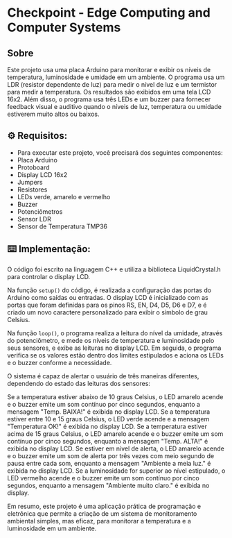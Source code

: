 # Checkpoint - Edge Computing and Computer Systems


## Sobre
Este projeto usa uma placa Arduino para monitorar e exibir os níveis de temperatura, luminosidade e umidade em um ambiente. O programa usa um LDR (resistor dependente de luz) para medir o nível de luz e um termistor para medir a temperatura. Os resultados são exibidos em uma tela LCD 16x2. Além disso, o programa usa três LEDs e um buzzer para fornecer feedback visual e auditivo quando o níveis de luz, temperatura ou umidade estiverem muito altos ou baixos.


## ⚙️ Requisitos:
 + Para executar este projeto, você precisará dos seguintes componentes:
 + Placa Arduino
 + Protoboard
 + Display LCD 16x2
 + Jumpers
 + Resistores
 + LEDs verde, amarelo e vermelho
 + Buzzer
 + Potenciômetros
 + Sensor LDR
 + Sensor de Temperatura TMP36


## ⌨️ Implementação:
O código foi escrito na linguagem C++ e utiliza a biblioteca LiquidCrystal.h para controlar o display LCD.

Na função `setup()` do código, é realizada a configuração das portas do Arduino como saídas ou entradas. O display LCD é inicializado com as portas que foram definidas para os pinos RS, EN, D4, D5, D6 e D7, e é criado um novo caractere personalizado para exibir o símbolo de grau Celsius.

Na função `loop()`, o programa realiza a leitura do nível da umidade, através do potenciômetro, e mede os níveis de temperatura e luminosidade pelo seus sensores, e exibe as leituras no display LCD. Em seguida, o programa verifica se os valores estão dentro dos limites estipulados e aciona os LEDs e o buzzer conforme a necessidade.

O sistema é capaz de alertar o usuário de três maneiras diferentes, dependendo do estado das leituras dos sensores:

Se a temperatura estiver abaixo de 10 graus Celsius, o LED amarelo acende e o buzzer emite um som contínuo por cinco segundos, enquanto a mensagem "Temp. BAIXA!" é exibida no display LCD.
Se a temperatura estiver entre 10 e 15 graus Celsius, o LED verde acende e a mensagem "Temperatura OK!" é exibida no display LCD.
Se a temperatura estiver acima de 15 graus Celsius, o LED amarelo acende e o buzzer emite um som contínuo por cinco segundos, enquanto a mensagem "Temp. ALTA!" é exibida no display LCD.
Se estiver em nível de alerta, o LED amarelo acende e o buzzer emite um som de alerta por três vezes com meio segundo de pausa entre cada som, enquanto a mensagem "Ambiente a meia luz." é exibida no display LCD. Se a luminosidade for superior ao nível estipulado, o LED vermelho acende e o buzzer emite um som contínuo por cinco segundos, enquanto a mensagem "Ambiente muito claro." é exibida no display.

Em resumo, este projeto é uma aplicação prática de programação e eletrônica que permite a criação de um sistema de monitoramento ambiental simples, mas eficaz, para monitorar a temperatura e a luminosidade em um ambiente.
